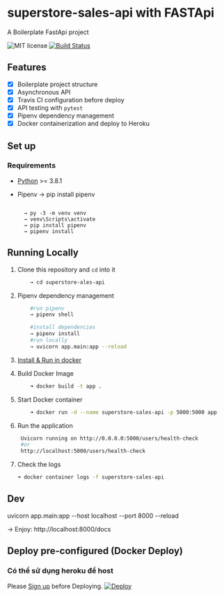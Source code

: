 # superstore-sales-api with FASTApi

A Boilerplate FastApi project

![MIT license](https://img.shields.io/badge/License-MIT-blue.svg) [![Build Status](https://api.travis-ci.com/ari-hacks/fastapi-boilerplate.svg?branch=master)](https://travis-ci.com/ari-hacks/fastapi-skeleton)


## Features 
- [x] Boilerplate project structure  
- [x] Asynchronous API 
- [x] Travis CI configuration before deploy 
- [x] API testing with `pytest` 
- [x] Pipenv dependency management 
- [x] Docker containerization and deploy to Heroku   

## Set up

### Requirements

- [Python](https://www.python.org/) >= 3.8.1
- Pipenv
        → pip install pipenv

  ```` Setup in Windown

    → py -3 -m venv venv
    → venv\Scripts\activate
    → pip install pipenv
    → pipenv install

  ````

## Running Locally 

1. Clone this repository and `cd` into it

    ```bash
        → cd superstore-ales-api
    ```


2. Pipenv dependency management 
    ```bash
        #run pipenv 
        → pipenv shell
    ```
    ```bash
        #install dependencies  
        → pipenv install
        #run locally
        → uvicorn app.main:app --reload 
    ```

3. [Install & Run in docker](https://hub.docker.com/) 
4. Build Docker Image 
    ```bash
        ➜ docker build -t app .
    ```
5. Start Docker container 
    ```bash
        ➜ docker run -d --name superstore-sales-api -p 5000:5000 app
    ```
6. Run the application
   ```bash 
    Uvicorn running on http://0.0.0.0:5000/users/health-check 
    #or 
    http://localhost:5000/users/health-check
   ```
7. Check the logs 
   ```bash 
   ➜ docker container logs -f superstore-sales-api
   ```
## Dev
uvicorn app.main:app --host localhost --port 8000 --reload

-> Enjoy: http://localhost:8000/docs
## Deploy pre-configured (Docker Deploy)

### Có thể sử dụng heroku để host
Please [Sign up](https://www.heroku.com/)  before Deploying.  [![Deploy](https://www.herokucdn.com/deploy/button.svg)](https://heroku.com/deploy)                                               
